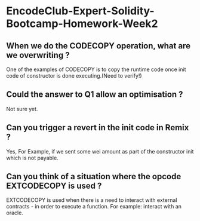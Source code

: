 # EncodeClub-Expert-Solidity-Bootcamp-Homework-Week2

## When we do the CODECOPY operation, what are we overwriting ?

One of the examples of CODECOPY is to copy the runtime code once init code of constructor is done executing.(Need to verify!) 

## Could the answer to Q1 allow an optimisation ?

Not sure yet.

## Can you trigger a revert in the init code in Remix ?

Yes, For Example, if we sent some wei amount as part of the constructor init which is not payable.

## Can you think of a situation where the opcode EXTCODECOPY is used ?

EXTCODECOPY is used when there is a need to interact with external contracts - in order to execute a function. For example: interact with an oracle.
